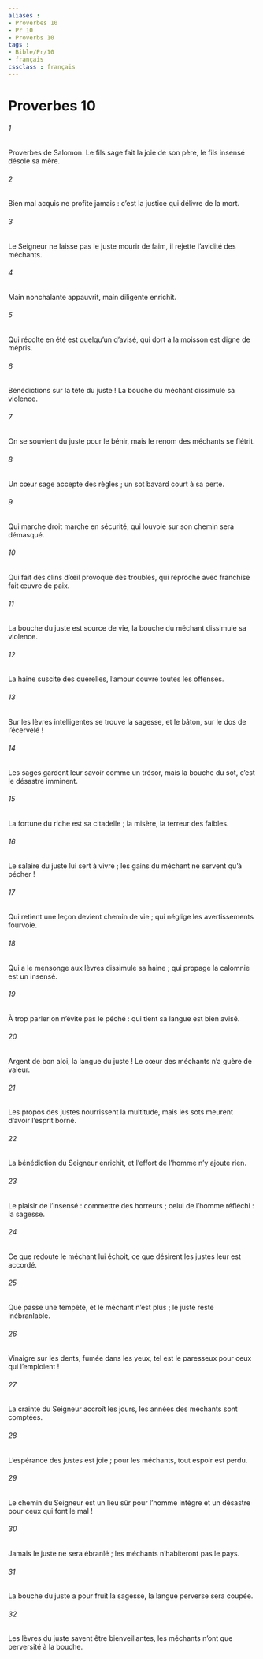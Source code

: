 ```yaml
---
aliases : 
- Proverbes 10
- Pr 10
- Proverbs 10
tags : 
- Bible/Pr/10
- français
cssclass : français
---
```


# Proverbes 10

###### 1
Proverbes de Salomon.
Le fils sage fait la joie de son père,
le fils insensé désole sa mère.
###### 2
Bien mal acquis ne profite jamais :
c’est la justice qui délivre de la mort.
###### 3
Le Seigneur ne laisse pas le juste mourir de faim,
il rejette l’avidité des méchants.
###### 4
Main nonchalante appauvrit,
main diligente enrichit.
###### 5
Qui récolte en été est quelqu’un d’avisé,
qui dort à la moisson est digne de mépris.
###### 6
Bénédictions sur la tête du juste !
La bouche du méchant dissimule sa violence.
###### 7
On se souvient du juste pour le bénir,
mais le renom des méchants se flétrit.
###### 8
Un cœur sage accepte des règles ;
un sot bavard court à sa perte.
###### 9
Qui marche droit marche en sécurité,
qui louvoie sur son chemin sera démasqué.
###### 10
Qui fait des clins d’œil provoque des troubles,
qui reproche avec franchise fait œuvre de paix.
###### 11
La bouche du juste est source de vie,
la bouche du méchant dissimule sa violence.
###### 12
La haine suscite des querelles,
l’amour couvre toutes les offenses.
###### 13
Sur les lèvres intelligentes se trouve la sagesse,
et le bâton, sur le dos de l’écervelé !
###### 14
Les sages gardent leur savoir comme un trésor,
mais la bouche du sot, c’est le désastre imminent.
###### 15
La fortune du riche est sa citadelle ;
la misère, la terreur des faibles.
###### 16
Le salaire du juste lui sert à vivre ;
les gains du méchant ne servent qu’à pécher !
###### 17
Qui retient une leçon devient chemin de vie ;
qui néglige les avertissements fourvoie.
###### 18
Qui a le mensonge aux lèvres dissimule sa haine ;
qui propage la calomnie est un insensé.
###### 19
À trop parler on n’évite pas le péché :
qui tient sa langue est bien avisé.
###### 20
Argent de bon aloi, la langue du juste !
Le cœur des méchants n’a guère de valeur.
###### 21
Les propos des justes nourrissent la multitude,
mais les sots meurent d’avoir l’esprit borné.
###### 22
La bénédiction du Seigneur enrichit,
et l’effort de l’homme n’y ajoute rien.
###### 23
Le plaisir de l’insensé : commettre des horreurs ;
celui de l’homme réfléchi : la sagesse.
###### 24
Ce que redoute le méchant lui échoit,
ce que désirent les justes leur est accordé.
###### 25
Que passe une tempête, et le méchant n’est plus ;
le juste reste inébranlable.
###### 26
Vinaigre sur les dents, fumée dans les yeux,
tel est le paresseux pour ceux qui l’emploient !
###### 27
La crainte du Seigneur accroît les jours,
les années des méchants sont comptées.
###### 28
L’espérance des justes est joie ;
pour les méchants, tout espoir est perdu.
###### 29
Le chemin du Seigneur est un lieu sûr pour l’homme intègre
et un désastre pour ceux qui font le mal !
###### 30
Jamais le juste ne sera ébranlé ;
les méchants n’habiteront pas le pays.
###### 31
La bouche du juste a pour fruit la sagesse,
la langue perverse sera coupée.
###### 32
Les lèvres du juste savent être bienveillantes,
les méchants n’ont que perversité à la bouche.
